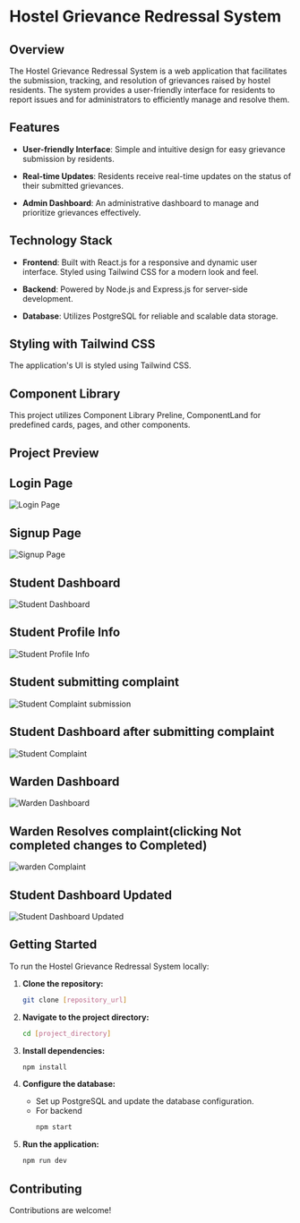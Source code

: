 # Hostel Grievance Redressal System

## Overview

The Hostel Grievance Redressal System is a web application that facilitates the submission, tracking, and resolution of grievances raised by hostel residents. The system provides a user-friendly interface for residents to report issues and for administrators to efficiently manage and resolve them.

## Features

- **User-friendly Interface**: Simple and intuitive design for easy grievance submission by residents.
  
- **Real-time Updates**: Residents receive real-time updates on the status of their submitted grievances.

- **Admin Dashboard**: An administrative dashboard to manage and prioritize grievances effectively.

## Technology Stack

- **Frontend**: Built with React.js for a responsive and dynamic user interface. Styled using Tailwind CSS for a modern look and feel.

- **Backend**: Powered by Node.js and Express.js for server-side development.

- **Database**: Utilizes PostgreSQL for reliable and scalable data storage.

## Styling with Tailwind CSS

The application's UI is styled using Tailwind CSS.

## Component Library

This project utilizes Component Library Preline, ComponentLand for predefined cards, pages, and other components. 

## Project Preview

## Login Page

![Login Page](./images/login(1).png)

## Signup Page

![Signup Page](./images/signup(2).png)

## Student Dashboard

![Student Dashboard](./images/studentDashboard(3).png)

## Student Profile Info

![Student Profile Info](./images/studentAccountInfo(9).png)

## Student submitting complaint

![Student Complaint submission](./images/createComplaint(4).png)

## Student Dashboard after submitting complaint

![Student Complaint](./images/studentComplaint(5).png)

## Warden Dashboard 

![Warden Dashboard](./images/wardenDashboard(6).png)

## Warden Resolves complaint(clicking Not completed changes to Completed)

![warden Complaint](./images/wardenResolvedComplaint(7).png)

## Student Dashboard Updated

![Student Dashboard Updated](./images/studentDashboardUpdated(8).png)

## Getting Started

To run the Hostel Grievance Redressal System locally:

1. **Clone the repository:**
    ```bash
    git clone [repository_url]
    ```

2. **Navigate to the project directory:**
    ```bash
    cd [project_directory]
    ```

3. **Install dependencies:**
    ```bash
    npm install
    ```

4. **Configure the database:**
    - Set up PostgreSQL and update the database configuration.
    - For backend
      ```bash
      npm start
      ```
  
5. **Run the application:**
    ```bash
    npm run dev
    ```

## Contributing

Contributions are welcome! 



